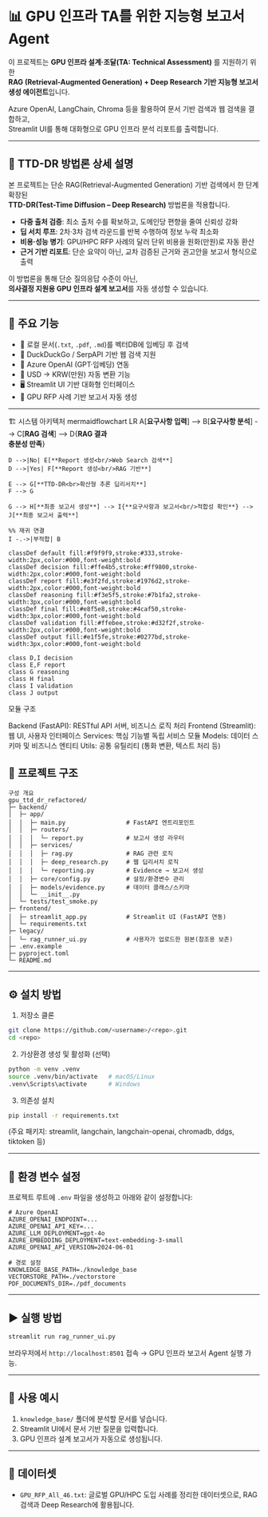 # 📊 GPU 인프라 TA를 위한 지능형 보고서 Agent

이 프로젝트는 **GPU 인프라 설계·조달(TA: Technical Assessment)** 를 지원하기 위한  
**RAG (Retrieval-Augmented Generation) + Deep Research 기반 지능형 보고서 생성 에이전트**입니다.  

Azure OpenAI, LangChain, Chroma 등을 활용하여 문서 기반 검색과 웹 검색을 결합하고,  
Streamlit UI를 통해 대화형으로 GPU 인프라 분석 리포트를 출력합니다.  

---

## 🔬 TTD-DR 방법론 상세 설명

본 프로젝트는 단순 RAG(Retrieval-Augmented Generation) 기반 검색에서 한 단계 확장된  
**TTD-DR(Test-Time Diffusion – Deep Research)** 방법론을 적용합니다.  

- **다중 출처 검증**: 최소 출처 수를 확보하고, 도메인당 편향을 줄여 신뢰성 강화  
- **딥 서치 루프**: 2차·3차 검색 라운드를 반복 수행하여 정보 누락 최소화  
- **비용·성능 병기**: GPU/HPC RFP 사례의 달러 단위 비용을 원화(만원)로 자동 환산  
- **근거 기반 리포트**: 단순 요약이 아닌, 교차 검증된 근거와 권고안을 보고서 형식으로 출력  

이 방법론을 통해 단순 질의응답 수준이 아닌,  
**의사결정 지원용 GPU 인프라 설계 보고서**를 자동 생성할 수 있습니다.  

---

## 🚀 주요 기능

- 📂 로컬 문서(`.txt`, `.pdf`, `.md`)를 벡터DB에 임베딩 후 검색  
- 🔎 DuckDuckGo / SerpAPI 기반 웹 검색 지원  
- 🤖 Azure OpenAI (GPT·임베딩) 연동  
- 💱 USD → KRW(만원) 자동 변환 기능  
- 🖥️ Streamlit UI 기반 대화형 인터페이스  
- 📑 GPU RFP 사례 기반 보고서 자동 생성  

---
🏗️ 시스템 아키텍처
mermaidflowchart LR
    A[**요구사항 입력**] --> B[**요구사항 분석**] --> C[**RAG 검색**] --> D{**RAG 결과<br/>충분성 만족**}
    
    D -->|No| E[**Report 생성<br/>Web Search 검색**]
    D -->|Yes| F[**Report 생성<br/>RAG 기반**]
    
    E --> G[**TTD-DR<br>확산형 추론 딥리서치**]
    F --> G
    
    G --> H[**최종 보고서 생성**] --> I{**요구사항과 보고서<br/>적합성 확인**} --> J[**최종 보고서 출력**]
    
    %% 재귀 연결
    I -.->|부적합| B

    classDef default fill:#f9f9f9,stroke:#333,stroke-width:2px,color:#000,font-weight:bold
    classDef decision fill:#ffe4b5,stroke:#ff9800,stroke-width:2px,color:#000,font-weight:bold
    classDef report fill:#e3f2fd,stroke:#1976d2,stroke-width:2px,color:#000,font-weight:bold
    classDef reasoning fill:#f3e5f5,stroke:#7b1fa2,stroke-width:3px,color:#000,font-weight:bold
    classDef final fill:#e8f5e8,stroke:#4caf50,stroke-width:3px,color:#000,font-weight:bold
    classDef validation fill:#ffebee,stroke:#d32f2f,stroke-width:2px,color:#000,font-weight:bold
    classDef output fill:#e1f5fe,stroke:#0277bd,stroke-width:3px,color:#000,font-weight:bold
    
    class D,I decision
    class E,F report
    class G reasoning
    class H final
    class I validation
    class J output
모듈 구조

Backend (FastAPI): RESTful API 서버, 비즈니스 로직 처리
Frontend (Streamlit): 웹 UI, 사용자 인터페이스
Services: 핵심 기능별 독립 서비스 모듈
Models: 데이터 스키마 및 비즈니스 엔티티
Utils: 공통 유틸리티 (통화 변환, 텍스트 처리 등)

## 📂 프로젝트 구조

```
구성 개요
gpu_ttd_dr_refactored/
├─ backend/
│  ├─ app/
│  │  ├─ main.py                 # FastAPI 엔트리포인트
│  │  ├─ routers/
│  │  │  └─ report.py            # 보고서 생성 라우터
│  │  ├─ services/
│  │  │  ├─ rag.py               # RAG 관련 로직
│  │  │  ├─ deep_research.py     # 웹 딥리서치 로직
│  │  │  └─ reporting.py         # Evidence → 보고서 생성
│  │  ├─ core/config.py          # 설정/환경변수 관리
│  │  ├─ models/evidence.py      # 데이터 클래스/스키마
│  │  └─ __init__.py
│  └─ tests/test_smoke.py
├─ frontend/
│  ├─ streamlit_app.py           # Streamlit UI (FastAPI 연동)
│  └─ requirements.txt
├─ legacy/
│  └─ rag_runner_ui.py           # 사용자가 업로드한 원본(참조용 보존)
├─ .env.example
├─ pyproject.toml
└─ README.md
```

---

## ⚙️ 설치 방법

1. 저장소 클론
```bash
git clone https://github.com/<username>/<repo>.git
cd <repo>
```

2. 가상환경 생성 및 활성화 (선택)
```bash
python -m venv .venv
source .venv/bin/activate   # macOS/Linux
.venv\Scripts\activate      # Windows
```

3. 의존성 설치
```bash
pip install -r requirements.txt
```
(주요 패키지: streamlit, langchain, langchain-openai, chromadb, ddgs, tiktoken 등)

---

## 🔑 환경 변수 설정

프로젝트 루트에 `.env` 파일을 생성하고 아래와 같이 설정합니다:

```env
# Azure OpenAI
AZURE_OPENAI_ENDPOINT=...
AZURE_OPENAI_API_KEY=...
AZURE_LLM_DEPLOYMENT=gpt-4o
AZURE_EMBEDDING_DEPLOYMENT=text-embedding-3-small
AZURE_OPENAI_API_VERSION=2024-06-01

# 경로 설정
KNOWLEDGE_BASE_PATH=./knowledge_base
VECTORSTORE_PATH=./vectorstore
PDF_DOCUMENTS_DIR=./pdf_documents
```

---

## ▶️ 실행 방법

```bash
streamlit run rag_runner_ui.py
```

브라우저에서 `http://localhost:8501` 접속 → GPU 인프라 보고서 Agent 실행 가능.  

---

## 📘 사용 예시

1. `knowledge_base/` 폴더에 분석할 문서를 넣습니다.  
2. Streamlit UI에서 문서 기반 질문을 입력합니다.  
3. GPU 인프라 설계 보고서가 자동으로 생성됩니다.  

---

## 📄 데이터셋

- `GPU_RFP_All_46.txt`: 글로벌 GPU/HPC 도입 사례를 정리한 데이터셋으로, RAG 검색과 Deep Research에 활용됩니다.  
